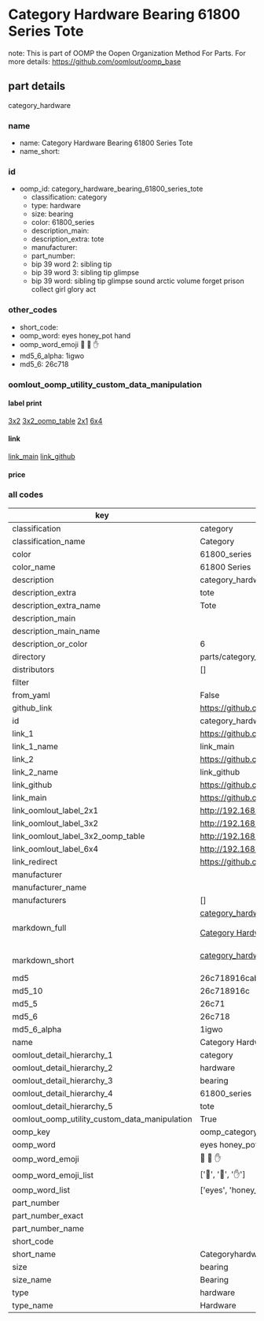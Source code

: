 # Category Hardware Bearing 61800 Series Tote  

note: This is part of OOMP the Oopen Organization Method For Parts. For more details: https://github.com/oomlout/oomp_base

##  part details
  



category_hardware



### name
* name: Category Hardware Bearing 61800 Series Tote
* name_short: 
### id
* oomp_id: category_hardware_bearing_61800_series_tote
  * classification: category
  * type: hardware
  * size: bearing
  * color: 61800_series
  * description_main: 
  * description_extra: tote
  * manufacturer: 
  * part_number: 
  * bip 39 word 2: sibling tip
  * bip 39 word 3: sibling tip glimpse
  * bip 39 word: sibling tip glimpse sound arctic volume forget prison collect girl glory act

### other_codes
* short_code: 
* oomp_word: eyes honey_pot hand
* oomp_word_emoji :eyes: :honey_pot: :hand:
* md5_6_alpha: 1igwo
* md5_6: 26c718






### oomlout_oomp_utility_custom_data_manipulation
#### label print
[3x2](http://192.168.1.245:1112/?label=oomp%201igwo)
[3x2_oomp_table](http://192.168.1.108:1112/?label=oomp%201igwo)
[2x1](http://192.168.1.242:1112/?label=oomp%201igwo)
[6x4](http://192.168.1.55:1112/?label=oomp%201igwo)    

#### link

[link_main](https://github.com/oomlout/oomlout_oomp_version_1_messy/tree/main/parts/category_hardware_bearing_61800_series_tote) [link_github](https://github.com/oomlout/oomlout_oomp_version_1_messy/tree/main/parts/category_hardware_bearing_61800_series_tote)                             

#### price







### all codes 
| key | value |  
| --- | --- |  
| classification | category |  
| classification_name | Category |  
| color | 61800_series |  
| color_name | 61800 Series |  
| description | category_hardware |  
| description_extra | tote |  
| description_extra_name | Tote |  
| description_main |  |  
| description_main_name |  |  
| description_or_color | 6  |  
| directory | parts/category_hardware_bearing_61800_series_tote |  
| distributors | [] |  
| filter |  |  
| from_yaml | False |  
| github_link | https://github.com/oomlout/oomlout_oomp_part_src/tree/main/parts/category_hardware_bearing_61800_series_tote |  
| id | category_hardware_bearing_61800_series_tote |  
| link_1 | https://github.com/oomlout/oomlout_oomp_version_1_messy/tree/main/parts/category_hardware_bearing_61800_series_tote |  
| link_1_name | link_main |  
| link_2 | https://github.com/oomlout/oomlout_oomp_version_1_messy/tree/main/parts/category_hardware_bearing_61800_series_tote |  
| link_2_name | link_github |  
| link_github | https://github.com/oomlout/oomlout_oomp_version_1_messy/tree/main/parts/category_hardware_bearing_61800_series_tote |  
| link_main | https://github.com/oomlout/oomlout_oomp_version_1_messy/tree/main/parts/category_hardware_bearing_61800_series_tote |  
| link_oomlout_label_2x1 | http://192.168.1.242:1112/?label=oomp%201igwo |  
| link_oomlout_label_3x2 | http://192.168.1.245:1112/?label=oomp%201igwo |  
| link_oomlout_label_3x2_oomp_table | http://192.168.1.108:1112/?label=oomp%201igwo |  
| link_oomlout_label_6x4 | http://192.168.1.55:1112/?label=oomp%201igwo |  
| link_redirect | https://github.com/oomlout/oomlout_oomp_version_1_messy/tree/main/parts/category_hardware_bearing_61800_series_tote |  
| manufacturer |  |  
| manufacturer_name |  |  
| manufacturers | [] |  
| markdown_full | [category_hardware_bearing_61800_series_tote](none)<br>[](none)<br>[Category Hardware Bearing 61800 Series Tote](none)<br><br> |  
| markdown_short | [category_hardware_bearing_61800_series_tote](none)<br><br> |  
| md5 | 26c718916cab0b6bd7059cfcc678a63d |  
| md5_10 | 26c718916c |  
| md5_5 | 26c71 |  
| md5_6 | 26c718 |  
| md5_6_alpha | 1igwo |  
| name | Category Hardware Bearing 61800 Series Tote |  
| oomlout_detail_hierarchy_1 | category |  
| oomlout_detail_hierarchy_2 | hardware |  
| oomlout_detail_hierarchy_3 | bearing |  
| oomlout_detail_hierarchy_4 | 61800_series |  
| oomlout_detail_hierarchy_5 | tote |  
| oomlout_oomp_utility_custom_data_manipulation | True |  
| oomp_key | oomp_category_hardware_bearing_61800_series_tote |  
| oomp_word | eyes honey_pot hand |  
| oomp_word_emoji | :eyes: :honey_pot: :hand: |  
| oomp_word_emoji_list | [':eyes:', ':honey_pot:', ':hand:'] |  
| oomp_word_list | ['eyes', 'honey_pot', 'hand'] |  
| part_number |  |  
| part_number_exact |  |  
| part_number_name |  |  
| short_code |  |  
| short_name | Categoryhardware |  
| size | bearing |  
| size_name | Bearing |  
| type | hardware |  
| type_name | Hardware |  

